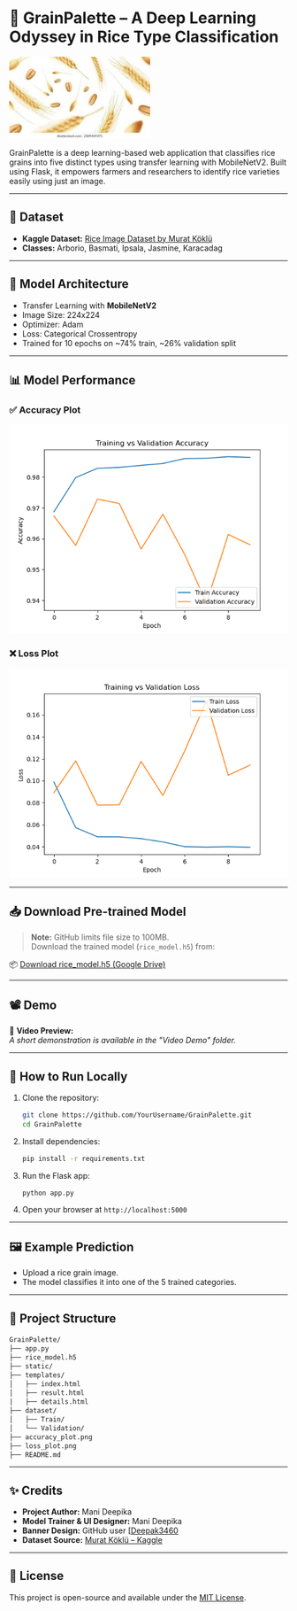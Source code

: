 
# 🌾 GrainPalette – A Deep Learning Odyssey in Rice Type Classification

![Banner](https://github.com/Deepak3460/GrainPalette---A-Deep-Learning-Odyssey-In-Rice-Type-Classification-Through-Transfer-Learning/blob/main/Grain_Palette_Banner.jpg)

GrainPalette is a deep learning-based web application that classifies rice grains into five distinct types using transfer learning with MobileNetV2. Built using Flask, it empowers farmers and researchers to identify rice varieties easily using just an image.

---

## 📂 Dataset

- **Kaggle Dataset:** [Rice Image Dataset by Murat Köklü](https://www.kaggle.com/datasets/muratkokludataset/rice-image-dataset)
- **Classes:** Arborio, Basmati, Ipsala, Jasmine, Karacadag

---

## 🧠 Model Architecture

- Transfer Learning with **MobileNetV2**
- Image Size: 224x224
- Optimizer: Adam
- Loss: Categorical Crossentropy
- Trained for 10 epochs on ~74% train, ~26% validation split

---

## 📊 Model Performance

### ✅ Accuracy Plot
![Training Accuracy](accuracy_plot.png)

### ❌ Loss Plot
![Training Loss](loss_plot.png)

---

## 📥 Download Pre-trained Model

> **Note:** GitHub limits file size to 100MB.  
> Download the trained model (`rice_model.h5`) from:

📦 [Download rice_model.h5 (Google Drive)](https://drive.google.com/file/d/1r07Z-ClwSn3gmBgrT5jSXUjuGxS-1EOO/view?usp=sharing)

---

## 📽️ Demo

🎥 **Video Preview:**  
_A short demonstration is available in the "Video Demo" folder._

---

## 🚀 How to Run Locally

1. Clone the repository:
   ```bash
   git clone https://github.com/YourUsername/GrainPalette.git
   cd GrainPalette
   ```

2. Install dependencies:
   ```bash
   pip install -r requirements.txt
   ```

3. Run the Flask app:
   ```bash
   python app.py
   ```

4. Open your browser at `http://localhost:5000`

---

## 🖼️ Example Prediction

- Upload a rice grain image.
- The model classifies it into one of the 5 trained categories.

---

## 📁 Project Structure

```
GrainPalette/
├── app.py
├── rice_model.h5
├── static/
├── templates/
│   ├── index.html
│   ├── result.html
|   ├── details.html
├── dataset/
│   ├── Train/
│   └── Validation/
├── accuracy_plot.png
├── loss_plot.png
├── README.md
```

---

## ✨ Credits

- **Project Author:** Mani Deepika
- **Model Trainer & UI Designer:** Mani Deepika
- **Banner Design:** GitHub user [[Deepak3460](https://github.com/DEEPIKATHANNIRU)
- **Dataset Source:** [Murat Köklü – Kaggle](https://www.kaggle.com/datasets/muratkokludataset/rice-image-dataset)

---

## 📌 License

This project is open-source and available under the [MIT License](LICENSE).
